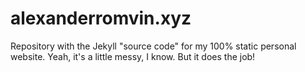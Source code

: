 # alexanderromvin.xyz

Repository with the Jekyll "source code" for my 100% static personal website. Yeah, it's a little messy, I know. But it does the job!
